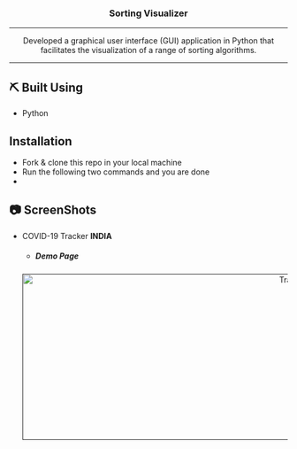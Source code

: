 <h3 align="center">Sorting Visualizer</h3>

---

<p align="center"> Developed a graphical user interface (GUI) application in Python that facilitates the visualization of a range of sorting algorithms. 
    <br> 
</p>

---

## ⛏️ Built Using
- Python

## Installation
- Fork & clone this repo in your local machine
- Run the following two commands and you are done
- 

## 📷 ScreenShots 

- COVID-19 Tracker **INDIA**

  - ##### Demo Page 

  <p align="center">
    <a href="" rel="noopener">
  <img width=1000 height=300 src="https://user-images.githubusercontent.com/26703868/82257644-05293a00-9976-11ea-98e5-ff6f6f3d3032.png" alt="Tracker India"></a>
  </p>

